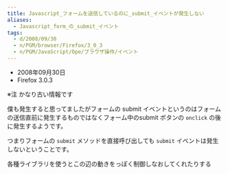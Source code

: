 ```yaml
---
title: Javascript_フォームを送信しているのに_submit_イベントが発生しない
aliases:
  - Javascript_form_の_submit_イベント
tags:
  - d/2008/09/30
  - n/PGM/browser/Firefox/3_0_3
  - n/PGM/JavaScript/Ope/ブラウザ操作/イベント
---
```



- 2008年09月30日
- Firefox 3.0.3


※注 かなり古い情報です


僕も発生すると思ってましたがフォームの submit イベントというのはフォームの送信直前に発生するものではなくフォーム中のsubmit ボタンの `onclick` の後に発生するようです。

つまりフォームの `submit` メソッドを直接呼び出しても `submit` イベントは発生しないということです。

各種ライブラリを使うとこの辺の動きをっぽく制御しなおしてくれたりする

